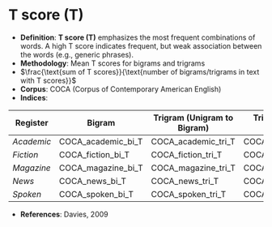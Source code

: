 # T score (T)
- **Definition**: **T score (T)** emphasizes the most frequent combinations of words. A high T score indicates frequent, but weak association between the words (e.g., generic phrases).
- **Methodology**: Mean T scores for bigrams and trigrams
- $\frac{\text{sum of T scores}}{\text{number of bigrams/trigrams in text with T scores}}$
- **Corpus**: COCA (Corpus of Contemporary American English)
- **Indices**:

| Register   | Bigram               | Trigram (Unigram to Bigram)  | Trigram (Bigram to Unigram)  |
| ---------- | -------------------- | ---------------------------- | ---------------------------- |
| *Academic* | COCA_academic_bi_T   | COCA_academic_tri_T          | COCA_academic_tri_2_T        |
| *Fiction*  | COCA_fiction_bi_T    | COCA_fiction_tri_T           | COCA_fiction_tri_2_T         |
| *Magazine* | COCA_magazine_bi_T   | COCA_magazine_tri_T          | COCA_magazine_tri_2_T        |
| *News*     | COCA_news_bi_T       | COCA_news_tri_T              | COCA_news_tri_2_T            |
| *Spoken*   | COCA_spoken_bi_T     | COCA_spoken_tri_T            | COCA_spoken_tri_2_T          |

- **References**: Davies, 2009